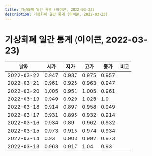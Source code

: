 ```yaml
---
title: 가상화폐 일간 통계 (아이콘, 2022-03-23)
description: 가상화폐 일간 통계 (아이콘, 2022-03-23)
---
```


가상화폐 일간 통계 (아이콘, 2022-03-23)
===

|날짜|시가|저가|고가|종가|비고|
|--|--|--|--|--|--|
|2022-03-22|0.947|0.937|0.975|0.957|    |
|2022-03-21|0.961|0.925|0.963|0.947|    |
|2022-03-20|1.005|0.951|1.005|0.961|    |
|2022-03-19|0.949|0.929|1.025|1.0|    |
|2022-03-18|0.914|0.897|0.958|0.949|    |
|2022-03-17|0.931|0.895|0.932|0.914|    |
|2022-03-16|0.934|0.89|0.962|0.932|    |
|2022-03-15|0.973|0.915|0.974|0.934|    |
|2022-03-14|0.93|0.903|0.992|0.973|    |
|2022-03-13|0.963|0.917|1.04|0.93|    |
